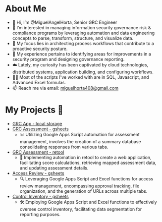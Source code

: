 # About Me
- 👋 Hi, I’m @MiguelAngelHorta, Senior GRC Engineer
- 👀 I’m interested in managing information security governance risk & compliance programs by leveraging automation and data engineering concepts to parse, transform, structure, and visualize data.
- 🧘 My focus lies in architecting process workflows that contribute to a proactive security posture. 
- 🌱 My experience pertains to identifying areas for improvements in a security program and designing governance reporting.
- ☁️ Lately, my curiosity has been captivated by cloud technologies, distributed systems, application building, and configuring workflows.
- 🧑‍💻 Most of the scripts I've worked with are in SQL, Javascript, and Advanced Excel formulas.
- 📫 Reach me via email: miguelhorta408@gmail.com

# My Projects 🚀
- [GRC App - local storage](https://github.com/MiguelAngelHorta/CRUD-App)
- [GRC Assessment - gsheets](https://github.com/MiguelAngelHorta/GRC_Assessment/tree/main?tab=readme-ov-file#grc-assessment)
    -  📊 Utilizing Google Apps Script automation for assessment management, involves the creation of a summary database consolidating responses from various tabs.
- [GRC Assessment - retool](https://github.com/MiguelAngelHorta/Retool-Assessment/tree/main)
    -  🔨 Implementing automation in retool to create a web application, facilitating score calculations, retrieving mapped assessment data, and updating assessment details.
- [Access Review - gsheets](https://github.com/MiguelAngelHorta/Access-Reviews)
    -  🔍 Leveraging Google Apps Script and Excel functions for access review management, encompassing approval tracking, file organization, and the generation of URLs across multiple tabs.
- [Control Inventory - gsheets](https://github.com/MiguelAngelHorta/Control-Inventory)
    -  🛠️ Employing Google Apps Script and Excel functions to effectively oversee control inventory, facilitating data segmentation for reporting purposes.

<!---
MiguelAngelHorta/MiguelAngelHorta is a ✨ special ✨ repository because its `README.md` (this file) appears on your GitHub profile.
You can click the Preview link to take a look at your changes.
--->
